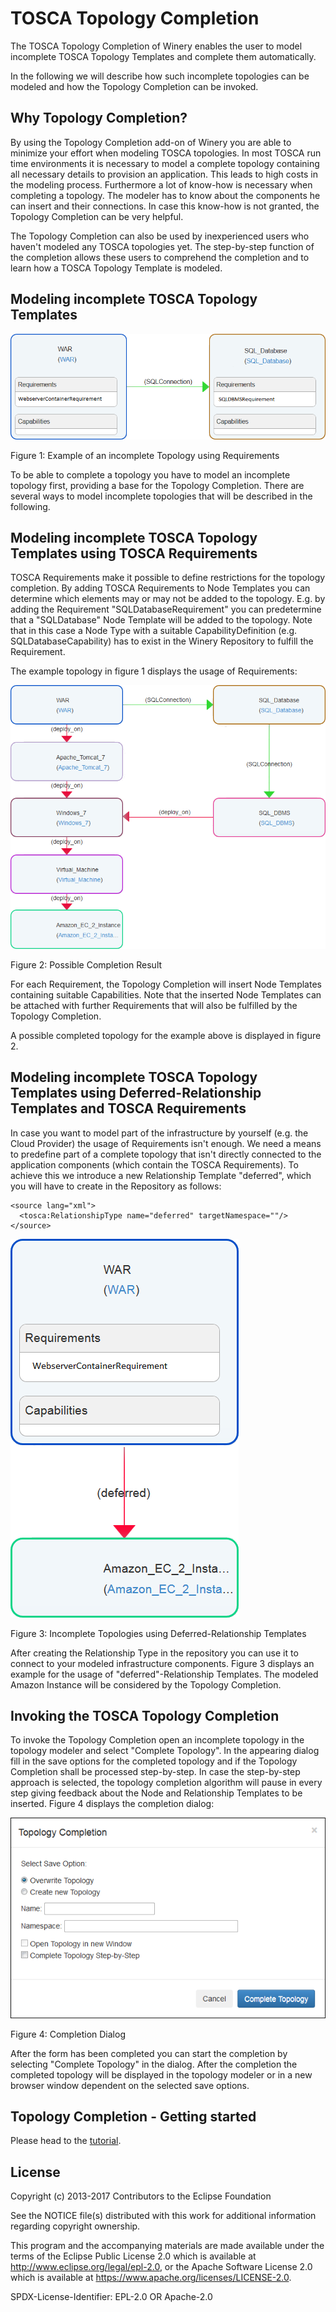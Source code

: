 # TOSCA Topology Completion

The TOSCA Topology Completion of Winery enables the user to model incomplete TOSCA Topology Templates and complete them automatically.

In the following we will describe how such incomplete topologies can be modeled and how the Topology Completion can be invoked.

## Why Topology Completion?

By using the Topology Completion add-on of Winery you are able to minimize your effort when modeling TOSCA topologies. 
In most TOSCA run time environments it is necessary to model a complete topology containing all necessary details to provision an application.
This leads to high costs in the modeling process. Furthermore a lot of know-how is necessary when completing a topology. The modeler has to know about the
components he can insert and their connections. In case this know-how is not granted, the Topology Completion can be very helpful.

The Topology Completion can also be used by inexperienced users who haven't modeled any TOSCA topologies yet.
The step-by-step function of the completion allows these users to comprehend the completion and to learn how a TOSCA Topology Template is modeled.

## Modeling incomplete TOSCA Topology Templates

![Incomplete_topology_example.png](graphics/completion/Incomplete_topology_example.png)

Figure 1: Example of an incomplete Topology using Requirements

To be able to complete a topology you have to model an incomplete topology first, providing a base for the Topology Completion.
There are several ways to model incomplete topologies that will be described in the following.

## Modeling incomplete TOSCA Topology Templates using TOSCA Requirements

TOSCA Requirements make it possible to define restrictions for the topology completion. By adding TOSCA Requirements to Node Templates
you can determine which elements may or may not be added to the topology. E.g. by adding the Requirement "SQLDatabaseRequirement" you can predetermine
that a "SQLDatabase" Node Template will be added to the topology. Note that in this case a Node Type with a suitable CapabilityDefinition (e.g. SQLDatabaseCapability) has to exist in the Winery Repository to fulfill the Requirement.

The example topology in figure 1 displays the usage of Requirements:

![Topology_complete.png](graphics/completion/Topology_complete.png)

Figure 2: Possible Completion Result

For each Requirement, the Topology Completion will insert Node Templates containing suitable Capabilities. Note that the inserted Node Templates can be attached with further Requirements that will also be fulfilled by the Topology Completion.

A possible completed topology for the example above is displayed in figure 2.

## Modeling incomplete TOSCA Topology Templates using Deferred-Relationship Templates and TOSCA Requirements

In case you want to model part of the infrastructure by yourself (e.g. the Cloud Provider) the usage of Requirements isn't enough.
We need a means to predefine part of a complete topology that isn't directly connected to the application components (which contain the TOSCA Requirements).
To achieve this we introduce a new Relationship Template "deferred", which you will have to create in the Repository as follows:

    <source lang="xml">
      <tosca:RelationshipType name="deferred" targetNamespace=""/>
    </source>

![Deferred_example.png](graphics/completion/Deferred_example.png)

Figure 3: Incomplete Topologies using Deferred-Relationship Templates

After creating the Relationship Type in the repository you can use it to connect to your modeled infrastructure components.
Figure 3 displays an example for the usage of "deferred"-Relationship Templates. The modeled Amazon Instance will be considered by the Topology Completion.

## Invoking the TOSCA Topology Completion

To invoke the Topology Completion open an incomplete topology in the topology modeler and select "Complete Topology".
In the appearing dialog fill in the save options for the completed topology and if the Topology Completion shall be processed step-by-step.
In case the step-by-step approach is selected, the topology completion algorithm will pause in every step giving feedback about the Node and Relationship Templates to be inserted.
Figure 4 displays the completion dialog:

![Completion_dialog.png](graphics/completion/Completion_dialog.png)

Figure 4: Completion Dialog

After the form has been completed you can start the completion by selecting "Complete Topology" in the dialog.
After the completion the completed topology will be displayed in the topology modeler or in a new browser window dependent on the selected save options.

## Topology Completion - Getting started

Please head to the [tutorial](TopologyCompletionTutorial).

## License

Copyright (c) 2013-2017 Contributors to the Eclipse Foundation

See the NOTICE file(s) distributed with this work for additional
information regarding copyright ownership.

This program and the accompanying materials are made available under the
terms of the Eclipse Public License 2.0 which is available at
http://www.eclipse.org/legal/epl-2.0, or the Apache Software License 2.0
which is available at https://www.apache.org/licenses/LICENSE-2.0.

SPDX-License-Identifier: EPL-2.0 OR Apache-2.0
